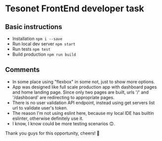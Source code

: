 # Tesonet FrontEnd developer task

## Basic instructions

- Installation `npm i --save`
- Run local dev server `npm start`
- Run tests `npm test`
- Build production `npm run build`

## Comments

- In some place using "flexbox" in some not, just to show more options.
- App was designed like full scale production app with dashboard pages and home landing page. Since only two pages are built, urls '/' and '/dashboard' are redirecting to appropriate pages.
- There is no user validation API endpoint, instead using get servers list url to validate user's token.
- The reason I'm not using eslint here, because my local IDE has builtin eslinter, otherwise definitely use it.
- I know, I know could be more testing scenarios 🙃.

Thank you guys for this opportunity, cheers! 🍻   
